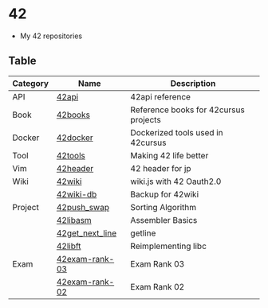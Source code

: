 # 42
- My 42 repositories

## Table

| Category | Name                                                             | Description                           |
|----------|------------------------------------------------------------------|---------------------------------------|
| API      | [42api](https://github.com/solareenlo/42api)                     | 42api reference                       |
| Book     | [42books](https://github.com/solareenlo/42books)                 | Reference books for 42cursus projects |
| Docker   | [42docker](https://github.com/solareenlo/42docker)               | Dockerized tools used in 42cursus     |
| Tool     | [42tools](https://github.com/solareenlo/42tools)                 | Making 42 life better                 |
| Vim      | [42header](https://github.com/solareenlo/42header)               | 42 header for jp                      |
| Wiki     | [42wiki](https://github.com/solareenlo/42wiki)                   | wiki.js with 42 Oauth2.0              |
|          | [42wiki-db](https://github.com/solareenlo/42wiki-db)             | Backup for 42wiki                     |
| Project  | [42push_swap](https://github.com/solareenlo/42push_swap)         | Sorting Algorithm                     |
|          | [42libasm](https://github.com/solareenlo/42libasm)               | Assembler Basics                      |
|          | [42get_next_line](https://github.com/solareenlo/42get_next_line) | getline                               |
|          | [42libft](https://github.com/solareenlo/42libft)                 | Reimplementing libc                   |
| Exam     | [42exam-rank-03](https://github.com/solareenlo/42exam-rank-03)   | Exam Rank 03                          |
|          | [42exam-rank-02](https://github.com/solareenlo/42exam-rank-02)   | Exam Rank 02                          |
